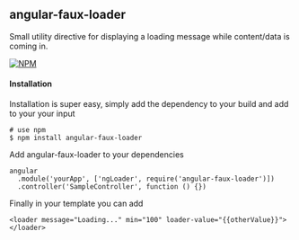 ## angular-faux-loader  
Small utility directive for displaying a loading message while content/data is coming in. 

[![NPM][dl-icon]][dl-url]

#### Installation  
Installation is super easy, simply add the dependency to your build and add  to your your input

```
# use npm
$ npm install angular-faux-loader
```

Add angular-faux-loader to your dependencies

```
angular
  .module('yourApp', ['ngLoader', require('angular-faux-loader')])
  .controller('SampleController', function () {})
```

Finally in your template you can add  
  

 ```<loader message="Loading..." min="100" loader-value="{{otherValue}}"></loader>```

[dl-icon]: https://nodei.co/npm/angular-faux-loader.png?downloads=true
[dl-url]: https://npmjs.org/package/angular-faux-loader
